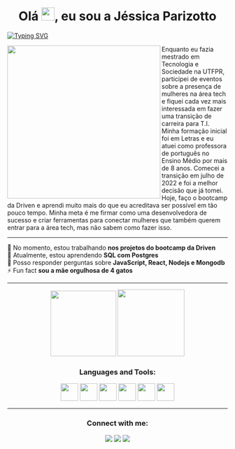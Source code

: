 
<h1 align="center">Olá  <img src="https://media.giphy.com/media/hvRJCLFzcasrR4ia7z/giphy.gif" width="30px"/>, eu sou a Jéssica Parizotto</h1>

[![Typing SVG](https://readme-typing-svg.demolab.com?font=Fira+Code&pause=1000&color=fd428d&center=true&vCenter=true&width=1000&lines=Dev+Full+stack+em+forma%C3%A7%C3%A3o;com+uma+quedinha+pelo+Back-end)](https://git.io/typing-svg)

<img align="left" src="https://cdn.picrew.me/shareImg/org/202212/644129_MKvsvCBv.png" width="350px"> Enquanto eu fazia mestrado em Tecnologia e Sociedade na UTFPR, participei de eventos sobre a presença de mulheres na área tech e fiquei cada vez mais interessada em fazer uma transição de carreira para T.I. Minha formação inicial foi em Letras e eu atuei como professora de português no Ensino Médio por mais de 8 anos. Comecei a transição em julho de 2022 e foi a melhor decisão que já tomei. 
Hoje, faço o bootcamp da Driven e aprendi muito mais do que eu acreditava ser possível em tão pouco tempo. Minha meta é me firmar como uma desenvolvedora de sucesso e criar ferramentas para conectar mulheres que também querem entrar para a área tech, mas não sabem como fazer isso. 

**********
<div align="left">
	🔭 No momento, estou trabalhando <strong>nos projetos do bootcamp da Driven</strong> <br>
🌱 Atualmente, estou aprendendo <strong>SQL com Postgres</strong><br>
💬 Posso responder perguntas sobre <strong>JavaScript, React, Nodejs e Mongodb</strong><br>
⚡ Fun fact <strong>sou a mãe orgulhosa de 4 gatos</strong></h4> 
</div>

***************	

<div align="center">
  <img height="150em" src="https://github-readme-stats-eight-theta.vercel.app/api?username=jepariz&show_icons=true&theme=radical&include_all_commits=true&count_private=true"/>
  <img height="153em" src="https://github-readme-stats-eight-theta.vercel.app/api/top-langs/?username=jepariz&layout=compact&langs_count=8&theme=radical"/>
<div>	
	
	
<h3 align="center">Languages and Tools:</h3>
<p align="center"><img height="40" width="40" src="https://cdn.simpleicons.org/css3/fd428d" /> <img height="40" width="40" src="https://cdn.simpleicons.org/html5/fd428d"/> <img height="40" width="40" src="https://cdn.simpleicons.org/javascript/fd428d"/> <img height="40" width="40" src="https://cdn.simpleicons.org/nodedotjs/fd428d"/> <img height="40" width="40" src="https://cdn.simpleicons.org/express/fd428d"/> <img height="40" width="40" src="https://cdn.simpleicons.org/mongodb/fd428d"/></p></div>
</div>

*******************

<h3 align="center">Connect with me:</h3>
<p align="center"><img src="https://custom-icon-badges.demolab.com/badge/-je.parizotto@gmail.com-fd428d?style=for-the-badge&logo=mention&logoColor=white"> 
<a href="https://linkedin.com/in/jessicaparizotto" target="blank"><img src="https://custom-icon-badges.demolab.com/badge/-LinkedIn-fd428d?style=for-the-badge&logo=linkedin&logoColor=white"></a>
<a href="https://instagram.com/dev.humanas" target="blank"><img src="https://custom-icon-badges.demolab.com/badge/-Instagram-fd428d?style=for-the-badge&logo=instagram&logoColor=white"></a>
</p>






